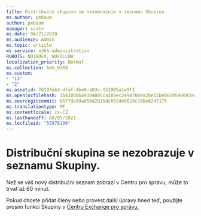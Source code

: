 ```yaml
---
title: Distribuční skupina se nezobrazuje v seznamu Skupiny.
ms.author: pebaum
author: pebaum
manager: scotv
ms.date: 04/21/2020
ms.audience: Admin
ms.topic: article
ms.service: o365-administration
ROBOTS: NOINDEX, NOFOLLOW
localization_priority: Normal
ms.collection: Adm_O365
ms.custom:
- "13"
- "2"
ms.assetid: 7d193eb3-dfaf-4be8-a03c-151905a1e9f1
ms.openlocfilehash: 1b430d86a9384005ca389ec2e98708ea2be15beb8c0549093acb829f90189d38
ms.sourcegitcommit: b5f7da89a650d2915dc652449623c78be6247175
ms.translationtype: MT
ms.contentlocale: cs-CZ
ms.lasthandoff: 08/05/2021
ms.locfileid: "53978190"
---
```

# <a name="distribution-group-not-showing-in-groups-list"></a>Distribuční skupina se nezobrazuje v seznamu Skupiny.

Než se váš nový distribuční seznam zobrazí v Centru pro správu, může to trvat až 60 minut.
  
Pokud chcete přidat členy nebo provést další úpravy hned teď, použijte prosím funkci Skupiny v [Centru Exchange pro správu.](https://outlook.office365.com/ecp/?rfr=Admin_o365&amp;exsvurl=1)
  